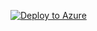 [![Deploy to Azure](https://aka.ms/deploytoazurebutton)](https://portal.azure.com/#create/Microsoft.Template/uri/https%3A%2F%2Fraw.githubusercontent.com%2Fkrishnaveni123%2Fdemo-arm-template%2Fmain%2Ftemplate.json)

